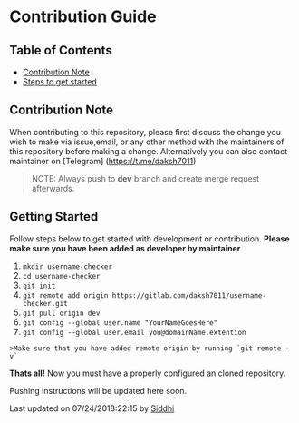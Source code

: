 # Contribution Guide

## Table of Contents
  * [Contribution Note](#contribution-note)
  * [Steps to get started](#getting-started)

## Contribution Note
When contributing to this repository, please first discuss the change you wish
to make via issue,email, or any other method with the maintainers of this repository
before making a change.
Alternatively you can also contact maintainer on [Telegram] (https://t.me/daksh7011)
>NOTE: Always push to **dev** branch and create merge request afterwards.

## Getting Started
  Follow steps below to get started with development or contribution.
  **Please make sure you have been added as developer by maintainer**
  1. `mkdir username-checker`
  2. `cd username-checker`
  3. `git init`
  4. `git remote add origin https://gitlab.com/daksh7011/username-checker.git`
  5. `git pull origin dev`
  6. `git config --global user.name "YourNameGoesHere"`
  7. `git config --global user.email you@domainName.extention`

    >Make sure that you have added remote origin by running `git remote -v`

  **Thats all!** Now you must have a properly configured an cloned repository.

Pushing instructions will be updated here soon.

Last updated on 07/24/2018:22:15 by [Siddhi](https://gitlab.com/echo-siddhi)
